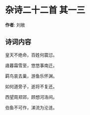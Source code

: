 # 杂诗二十二首  其一三

**作者**: 刘敞

## 诗词内容

皇天不绝命，百姓何震愆。

歳暮霜雪至，悠悠事南迁。

羁鸟哀去巢，游鱼乐怀渊。

如何道旁子，逝将不复还。

西望周郑郊，顾想河洛间。

伯鱼不可作，涕流为沦涟。

